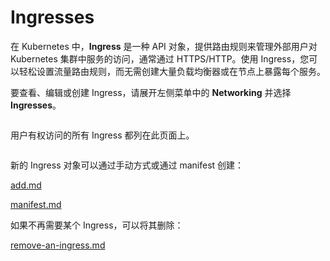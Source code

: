 # Ingresses

在 Kubernetes 中，**Ingress** 是一种 API 对象，提供路由规则来管理外部用户对 Kubernetes 集群中服务的访问，通常通过 HTTPS/HTTP。使用 Ingress，您可以轻松设置流量路由规则，而无需创建大量负载均衡器或在节点上暴露每个服务。

要查看、编辑或创建 Ingress，请展开左侧菜单中的 **Networking** 并选择 **Ingresses**。

<figure><img src="../../..//assets/2.20-kubernetes-networking-ingresses.gif" alt=""><figcaption></figcaption></figure>

用户有权访问的所有 Ingress 都列在此页面上。

<figure><img src="../../..//assets/2.20-kubernetes-networking-ingresses-list.png" alt=""><figcaption></figcaption></figure>

新的 Ingress 对象可以通过手动方式或通过 manifest 创建：

[add.md](add.md)

[manifest.md](manifest.md)

如果不再需要某个 Ingress，可以将其删除：

[remove-an-ingress.md](remove-an-ingress.md)
